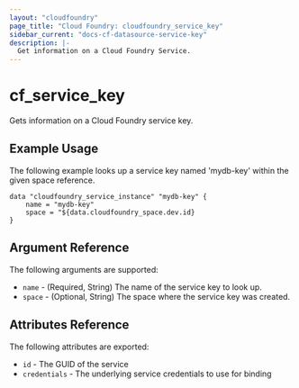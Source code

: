 ```yaml
---
layout: "cloudfoundry"
page_title: "Cloud Foundry: cloudfoundry_service_key"
sidebar_current: "docs-cf-datasource-service-key"
description: |-
  Get information on a Cloud Foundry Service.
---
```


# cf\_service\_key

Gets information on a Cloud Foundry service key.

## Example Usage

The following example looks up a service key named 'mydb-key' within the given space reference. 

```
data "cloudfoundry_service_instance" "mydb-key" {
    name = "mydb-key"
    space = "${data.cloudfoundry_space.dev.id}
}
```

## Argument Reference

The following arguments are supported:

* `name` - (Required, String) The name of the service key to look up.
* `space` - (Optional, String) The space where the service key was created.

## Attributes Reference

The following attributes are exported:

* `id` - The GUID of the service
* `credentials` - The underlying service credentials to use for binding
